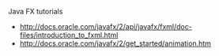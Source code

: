 Java FX tutorials
 * http://docs.oracle.com/javafx/2/api/javafx/fxml/doc-files/introduction_to_fxml.html
 * http://docs.oracle.com/javafx/2/get_started/animation.htm
